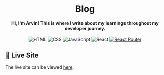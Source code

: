 <h1 align="center">
  Blog 
  <h4 align="center">Hi, I'm Arvin! This is where I write about my learnings throughout my developer journey.</h4>
</h1>

<div align="center">

![HTML](https://img.shields.io/badge/HTML-%23E34F26.svg?style=flat&logo=html5&logoColor=white)
![CSS](https://img.shields.io/badge/CSS-%231572B6.svg?style=flat&logo=css&logoColor=white)
![JavaScript](https://img.shields.io/badge/JavaScript-%23323330.svg?style=flat&logo=javascript&logoColor=%23F7DF1E)
![React](https://img.shields.io/badge/React-%2320232a.svg?style=flat&logo=react&logoColor=%2361DAFB)
[![React Router](https://img.shields.io/badge/React_Router-CA4245?logo=react-router&logoColor=white)](#)

</div>

## 🚀 Live Site

The live site can be viewed [here](https://blog.arvingarcia.com/).
